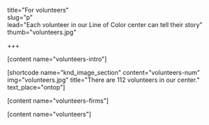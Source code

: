 title="For volunteers"  
slug="p"  
lead="Each volunteer in our Line of Color center can tell their story"  
thumb="volunteers.jpg"  

+++

[content name="volunteers-intro"]

[shortcode name="knd_image_section" content="volunteers-num" img="volunteers.jpg" title="There are 112 volunteers in our center." text_place="ontop"]

[content name="volunteers-firms"]

[content name="volunteers"]
